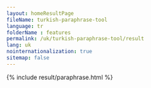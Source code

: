```yaml
---
layout: homeResultPage
fileName: turkish-paraphrase-tool
language: tr
folderName : features
permalink: /uk/turkish-paraphrase-tool/result
lang: uk
nointernationalization: true
sitemap: false
---
```

{% include result/paraphrase.html %}

<script src="/js/result/paraprashing.js" data-foldername="{{page.folderName}}" data-lang="{{page.lang}}"></script>